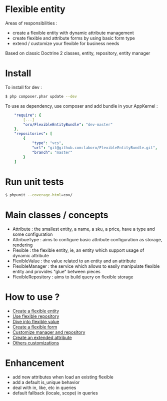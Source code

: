 Flexible entity
===============

Areas of responsibilities :
- create a flexible entity with dynamic attribute management
- create flexible and attribute forms by using basic form type
- extend / customize your flexible for business needs

Based on classic Doctrine 2 classes, entity, repository, entity manager

Install
=======

To install for dev :

```bash
$ php composer.phar update --dev
```
To use as dependency, use composer and add bundle in your AppKernel :

```yaml
    "require": {
        [...]
        "oro/FlexibleEntityBundle": "dev-master"
    },
    "repositories": [
        {
            "type": "vcs",
            "url": "git@github.com:laboro/FlexibleEntityBundle.git",
            "branch": "master"
        }
    ]

```

Run unit tests
==============

```bash
$ phpunit --coverage-html=cov/
```

Main classes / concepts
=======================

- Attribute : the smallest entity, a name, a sku, a price, have a type and some configuration
- AttribueType : aims to configure basic attribute configuration as storage, rendering
- Flexible : the flexible entity, ie, an entity which support usage of dynamic attribute
- FlexibleValue : the value related to an entity and an attribute
- FlexibleManager :  the service which allows to easily manipulate flexible entity and provides "glue" between pieces
- FlexibleRepository : aims to build query on flexible storage 

How to use ?
============

- [Create a flexible entity](Resources/doc/flexible.md)
- [Use flexible repository](Resources/doc/repository.md)
- [Dive into flexible value](Resources/doc/value.md)
- [Create a flexible form](Resources/doc/form.md)
- [Customize manager and repository](Resources/doc/customize_manager.md)
- [Create an extended attribute](Resources/doc/extended_attribute.md)
- [Others customizations](Resources/doc/customize_others.md)

Enhancement
===========

- add new attributes when load an existing flexible
- add a default is_unique behavior
- deal with in, like, etc in queries 
- default fallback (locale, scope) in queries
